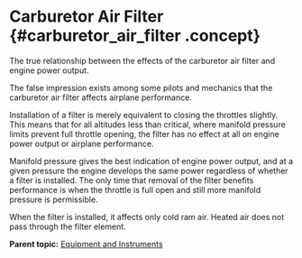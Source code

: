 # Carburetor Air Filter {#carburetor_air_filter .concept}

The true relationship between the effects of the carburetor air filter and engine power output.

The false impression exists among some pilots and mechanics that the carburetor air filter affects airplane performance.

Installation of a filter is merely equivalent to closing the throttles slightly. This means that for all altitudes less than critical, where manifold pressure limits prevent full throttle opening, the filter has no effect at all on engine power output or airplane performance.

Manifold pressure gives the best indication of engine power output, and at a given pressure the engine develops the same power regardless of whether a filter is installed. The only time that removal of the filter benefits performance is when the throttle is full open and still more manifold pressure is permissible.

When the filter is installed, it affects only cold ram air. Heated air does not pass through the filter element.

**Parent topic:** [Equipment and Instruments](../topics/equipment_and_instruments.md)

